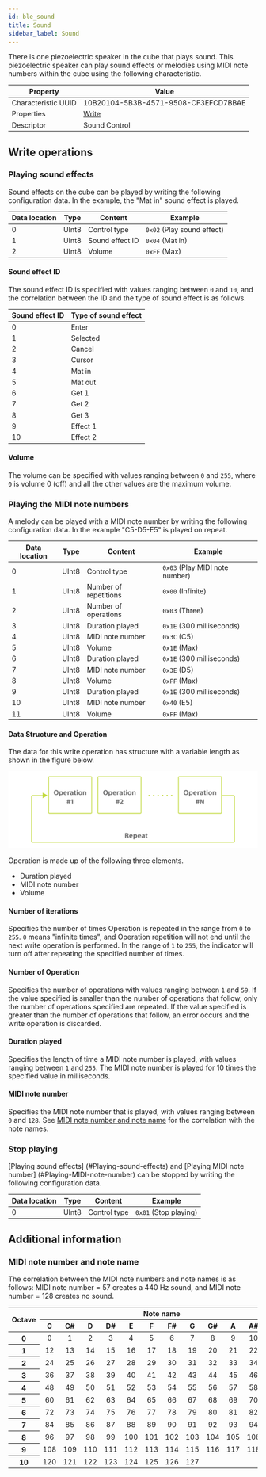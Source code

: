 ```yaml
---
id: ble_sound
title: Sound
sidebar_label: Sound
---
```


There is one piezoelectric speaker in the cube that plays sound.
This piezoelectric speaker can play sound effects or melodies using MIDI note numbers within the cube using the following characteristic.

| Property            | Value                                |
| ------------------- | ------------------------------------ |
| Characteristic UUID | 10B20104-5B3B-4571-9508-CF3EFCD7BBAE |
| Properties          | [Write](#write-operations)           |
| Descriptor          | Sound Control                        |

## Write operations

### Playing sound effects

Sound effects on the cube can be played by writing the following configuration data.
In the example, the "Mat in" sound effect is played.

| Data location | Type  | Content         | Example                                               |
| ------------- | ----- | --------------- | ----------------------------------------------------- |
| 0             | UInt8 | Control type    | <span class="fixed">`0x02`</span> (Play sound effect) |
| 1             | UInt8 | Sound effect ID | `0x04` (Mat in)                                       |
| 2             | UInt8 | Volume          | `0xFF` (Max)                                          |

#### Sound effect ID

The sound effect ID is specified with values ranging between `0` and `10`, and the correlation between the ID and the type of sound effect is as follows.

| Sound effect ID | Type of sound effect |
| --------------- | -------------------- |
| 0               | Enter                |
| 1               | Selected             |
| 2               | Cancel               |
| 3               | Cursor               |
| 4               | Mat in               |
| 5               | Mat out              |
| 6               | Get 1                |
| 7               | Get 2                |
| 8               | Get 3                |
| 9               | Effect 1             |
| 10              | Effect 2             |

#### Volume

The volume can be specified with values ranging between `0` and `255`, where `0` is volume 0 (off) and all the other values are the maximum volume.

### Playing the MIDI note numbers

A melody can be played with a MIDI note number by writing the following configuration data. In the example "C5-D5-E5" is played on repeat.

| Data location | Type  | Content               | Example                                                   |
| ------------- | ----- | --------------------- | --------------------------------------------------------- |
| 0             | UInt8 | Control type          | <span class="fixed">`0x03`</span> (Play MIDI note number) |
| 1             | UInt8 | Number of repetitions | `0x00` (Infinite)                                         |
| 2             | UInt8 | Number of operations  | `0x03` (Three)                                            |
| 3             | UInt8 | Duration played       | `0x1E` (300 milliseconds)                                 |
| 4             | UInt8 | MIDI note number      | `0x3C` (C5)                                               |
| 5             | UInt8 | Volume                | `0x1E` (Max)                                              |
| 6             | UInt8 | Duration played       | `0x1E` (300 milliseconds)                                 |
| 7             | UInt8 | MIDI note number      | `0x3E` (D5)                                               |
| 8             | UInt8 | Volume                | `0xFF` (Max)                                              |
| 9             | UInt8 | Duration played       | `0x1E` (300 milliseconds)                                 |
| 10            | UInt8 | MIDI note number      | `0x40` (E5)                                               |
| 11            | UInt8 | Volume                | `0xFF` (Max)                                              |

#### Data Structure and Operation

The data for this write operation has structure with a variable length as shown in the figure below.

![Sound Sequence Data Structure](assets/sequential_operation.svg)

Operation is made up of the following three elements.

- Duration played
- MIDI note number
- Volume

#### Number of iterations

Specifies the number of times Operation is repeated in the range from `0` to `255`. `0` means "infinite times", and Operation repetition will not end until the next write operation is performed. In the range of `1` to `255`, the indicator will turn off after repeating the specified number of times.

#### Number of Operation

Specifies the number of operations with values ranging between `1` and `59`. If the value specified is smaller than the number of operations that follow, only the number of operations specified are repeated. If the value specified is greater than the number of operations that follow, an error occurs and the write operation is discarded.

#### Duration played

Specifies the length of time a MIDI note number is played, with values ranging between `1` and `255`. The MIDI note number is played for 10 times the specified value in milliseconds.

#### MIDI note number

Specifies the MIDI note number that is played, with values ranging between `0` and `128`. See [MIDI note number and note name](#midi-note-number-and-note-name) for the correlation with the note names.

### Stop playing

[Playing sound effects] (#Playing-sound-effects) and [Playing MIDI note number] (#Playing-MIDI-note-number) can be stopped by writing the following configuration data.

| Data location | Type  | Content      | Example                                          |
| ------------- | ----- | ------------ | ------------------------------------------------ |
| 0             | UInt8 | Control type | <span class="fixed">`0x01`</span> (Stop playing) |

## Additional information

### MIDI note number and note name

The correlation between the MIDI note numbers and note names is as follows: MIDI note number = 57 creates a 440 Hz sound, and MIDI note number = 128 creates no sound.

<table>
  <thead>
    <tr>
      <th colspan="1" rowspan="2">Octave</th>
      <th colspan="12">Note name</th>
    </tr>
    <tr align="middle">
      <th>C</th>
      <th>C#</th>
      <th>D</th>
      <th>D#</th>
      <th>E</th>
      <th>F</th>
      <th>F#</th>
      <th>G</th>
      <th>G#</th>
      <th>A</th>
      <th>A#</th>
      <th>B</th>
    </tr>  
  </thead>
  <tbody>
    <tr align="middle">
      <th>0</th>
      <td>0</td>
      <td>1</td>
      <td>2</td>
      <td>3</td>
      <td>4</td>
      <td>5</td>
      <td>6</td>
      <td>7</td>
      <td>8</td>
      <td>9</td>
      <td>10</td>
      <td>11</td>
    </tr>
    <tr align="middle">
      <th>1</th>
      <td>12</td>
      <td>13</td>
      <td>14</td>
      <td>15</td>
      <td>16</td>
      <td>17</td>
      <td>18</td>
      <td>19</td>
      <td>20</td>
      <td>21</td>
      <td>22</td>
      <td>23</td>
    </tr>
    <tr align="middle">
      <th>2</th>
      <td>24</td>
      <td>25</td>
      <td>26</td>
      <td>27</td>
      <td>28</td>
      <td>29</td>
      <td>30</td>
      <td>31</td>
      <td>32</td>
      <td>33</td>
      <td>34</td>
      <td>35</td>
    </tr>
    <tr align="middle">
      <th>3</th>
      <td>36</td>
      <td>37</td>
      <td>38</td>
      <td>39</td>
      <td>40</td>
      <td>41</td>
      <td>42</td>
      <td>43</td>
      <td>44</td>
      <td>45</td>
      <td>46</td>
      <td>47</td>
    </tr>
    <tr align="middle">
      <th>4</th>
      <td>48</td>
      <td>49</td>
      <td>50</td>
      <td>51</td>
      <td>52</td>
      <td>53</td>
      <td>54</td>
      <td>55</td>
      <td>56</td>
      <td>57</td>
      <td>58</td>
      <td>59</td>
    </tr>
    <tr align="middle">
      <th>5</th>
      <td>60</td>
      <td>61</td>
      <td>62</td>
      <td>63</td>
      <td>64</td>
      <td>65</td>
      <td>66</td>
      <td>67</td>
      <td>68</td>
      <td>69</td>
      <td>70</td>
      <td>71</td>
    </tr>
    <tr align="middle">
      <th>6</th>
      <td>72</td>
      <td>73</td>
      <td>74</td>
      <td>75</td>
      <td>76</td>
      <td>77</td>
      <td>78</td>
      <td>79</td>
      <td>80</td>
      <td>81</td>
      <td>82</td>
      <td>83</td>
    </tr>
    <tr align="middle">
      <th>7</th>
      <td>84</td>
      <td>85</td>
      <td>86</td>
      <td>87</td>
      <td>88</td>
      <td>89</td>
      <td>90</td>
      <td>91</td>
      <td>92</td>
      <td>93</td>
      <td>94</td>
      <td>95</td>
    </tr>
    <tr align="middle">
      <th>8</th>
      <td>96</td>
      <td>97</td>
      <td>98</td>
      <td>99</td>
      <td>100</td>
      <td>101</td>
      <td>102</td>
      <td>103</td>
      <td>104</td>
      <td>105</td>
      <td>106</td>
      <td>107</td>
    </tr>
    <tr align="middle">
      <th>9</th>
      <td>108</td>
      <td>109</td>
      <td>110</td>
      <td>111</td>
      <td>112</td>
      <td>113</td>
      <td>114</td>
      <td>115</td>
      <td>116</td>
      <td>117</td>
      <td>118</td>
      <td>119</td>
    </tr>
    <tr align="middle">
      <th>10</th>
      <td>120</td>
      <td>121</td>
      <td>122</td>
      <td>123</td>
      <td>124</td>
      <td>125</td>
      <td>126</td>
      <td>127</td>
    </tr>
  </tbody>
</table>
